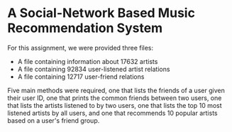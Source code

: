 # A Social-Network Based Music Recommendation System

For this assignment, we were provided three files: 

- A file containing information about 17632 artists
- A file containing 92834 user-listened artist relations
- A file containing 12717 user-friend relations

Five main methods were required, one that lists the friends of a user given their user ID, one that prints
the common friends between two users, one that lists the artists listened to by two users, one that
lists the top 10 most listened artists by all users, and one that recommends 10 popular artists based
on a user's friend group.
